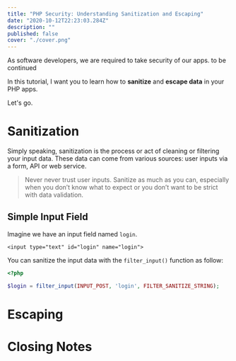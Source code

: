 ```yaml
---
title: "PHP Security: Understanding Sanitization and Escaping"
date: "2020-10-12T22:23:03.284Z"
description: ""
published: false
cover: "./cover.png"
---
```


As software developers, we are required to take security of our apps. to be continued

In this tutorial, I want you to learn how to **sanitize** and **escape data** in your PHP apps.

Let's go.

# Sanitization

Simply speaking, sanitization is the process or act of cleaning or filtering your input data. These data can come from various sources: user inputs via a form, API or web service.

> Never never trust user inputs. Sanitize as much as you can, especially when you don’t know what to expect or you don’t want to be strict with data validation.

## Simple Input Field

Imagine we have an input field named `login`.

```
<input type="text" id="login" name="login">
```

You can sanitize the input data with the `filter_input()` function as follow:

```php
<?php

$login = filter_input(INPUT_POST, 'login', FILTER_SANITIZE_STRING);
```

# Escaping

# Closing Notes
